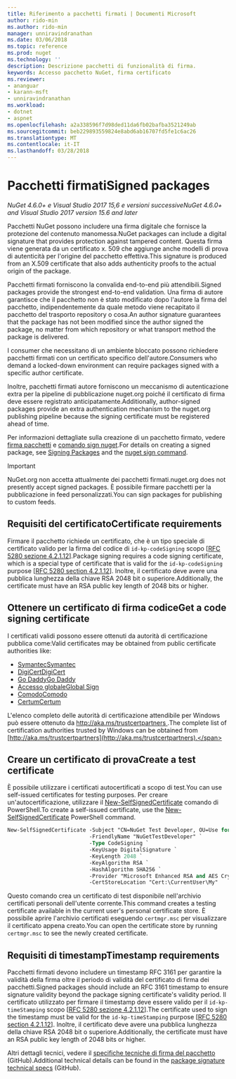 ```yaml
---
title: Riferimento a pacchetti firmati | Documenti Microsoft
author: rido-min
ms.author: rido-min
manager: unniravindranathan
ms.date: 03/06/2018
ms.topic: reference
ms.prod: nuget
ms.technology: ''
description: Descrizione pacchetti di funzionalità di firma.
keywords: Accesso pacchetto NuGet, firma certificato
ms.reviewer:
- ananguar
- karann-msft
- unniravindranathan
ms.workload:
- dotnet
- aspnet
ms.openlocfilehash: a2a338596f7d98ded11da6fb02bafba3521249ab
ms.sourcegitcommit: beb229893559824e8abd6ab16707fd5fe1c6ac26
ms.translationtype: MT
ms.contentlocale: it-IT
ms.lasthandoff: 03/28/2018
---
```

# <a name="signed-packages"></a><span data-ttu-id="2b601-104">Pacchetti firmati</span><span class="sxs-lookup"><span data-stu-id="2b601-104">Signed packages</span></span>

<span data-ttu-id="2b601-105">*NuGet 4.6.0+ e Visual Studio 2017 15,6 e versioni successive*</span><span class="sxs-lookup"><span data-stu-id="2b601-105">*NuGet 4.6.0+ and Visual Studio 2017 version 15.6 and later*</span></span>

<span data-ttu-id="2b601-106">Pacchetti NuGet possono includere una firma digitale che fornisce la protezione del contenuto manomessa.</span><span class="sxs-lookup"><span data-stu-id="2b601-106">NuGet packages can include a digital signature that provides protection against tampered content.</span></span> <span data-ttu-id="2b601-107">Questa firma viene generata da un certificato x. 509 che aggiunge anche modelli di prova di autenticità per l'origine del pacchetto effettiva.</span><span class="sxs-lookup"><span data-stu-id="2b601-107">This signature is produced from an X.509 certificate that also adds authenticity proofs to the actual origin of the package.</span></span>

<span data-ttu-id="2b601-108">Pacchetti firmati forniscono la convalida end-to-end più attendibili.</span><span class="sxs-lookup"><span data-stu-id="2b601-108">Signed packages provide the strongest end-to-end validation.</span></span> <span data-ttu-id="2b601-109">Una firma di autore garantisce che il pacchetto non è stato modificato dopo l'autore la firma del pacchetto, indipendentemente da quale metodo viene recapitato il pacchetto del trasporto repository o cosa.</span><span class="sxs-lookup"><span data-stu-id="2b601-109">An author signature guarantees that the package has not been modified since the author signed the package, no matter from which repository or what transport method the package is delivered.</span></span>

<span data-ttu-id="2b601-110">I consumer che necessitano di un ambiente bloccato possono richiedere pacchetti firmati con un certificato specifico dell'autore.</span><span class="sxs-lookup"><span data-stu-id="2b601-110">Consumers who demand a locked-down environment can require packages signed with a specific author certificate.</span></span>

<span data-ttu-id="2b601-111">Inoltre, pacchetti firmati autore forniscono un meccanismo di autenticazione extra per la pipeline di pubblicazione nuget.org poiché il certificato di firma deve essere registrato anticipatamente.</span><span class="sxs-lookup"><span data-stu-id="2b601-111">Additionally, author-signed packages provide an extra authentication mechanism to the nuget.org publishing pipeline because the signing certificate must be registered ahead of time.</span></span>

<span data-ttu-id="2b601-112">Per informazioni dettagliate sulla creazione di un pacchetto firmato, vedere [firma pacchetti](../create-packages/Sign-a-package.md) e [comando sign nuget](../tools/cli-ref-sign.md).</span><span class="sxs-lookup"><span data-stu-id="2b601-112">For details on creating a signed package, see [Signing Packages](../create-packages/Sign-a-package.md) and the [nuget sign command](../tools/cli-ref-sign.md).</span></span>

> [!Important]
> <span data-ttu-id="2b601-113">NuGet.org non accetta attualmente dei pacchetti firmati.</span><span class="sxs-lookup"><span data-stu-id="2b601-113">nuget.org does not presently accept signed packages.</span></span> <span data-ttu-id="2b601-114">È possibile firmare pacchetti per la pubblicazione in feed personalizzati.</span><span class="sxs-lookup"><span data-stu-id="2b601-114">You can sign packages for publishing to custom feeds.</span></span>

## <a name="certificate-requirements"></a><span data-ttu-id="2b601-115">Requisiti del certificato</span><span class="sxs-lookup"><span data-stu-id="2b601-115">Certificate requirements</span></span>

<span data-ttu-id="2b601-116">Firmare il pacchetto richiede un certificato, che è un tipo speciale di certificato valido per la firma del codice di `id-kp-codeSigning` scopo [[RFC 5280 sezione 4.2.1.12](https://tools.ietf.org/html/rfc5280#section-4.2.1.12)].</span><span class="sxs-lookup"><span data-stu-id="2b601-116">Package signing requires a code signing certificate, which is a special type of certificate that is valid for the `id-kp-codeSigning` purpose [[RFC 5280 section 4.2.1.12](https://tools.ietf.org/html/rfc5280#section-4.2.1.12)].</span></span> <span data-ttu-id="2b601-117">Inoltre, il certificato deve avere una pubblica lunghezza della chiave RSA 2048 bit o superiore.</span><span class="sxs-lookup"><span data-stu-id="2b601-117">Additionally, the certificate must have an RSA public key length of 2048 bits or higher.</span></span>

## <a name="get-a-code-signing-certificate"></a><span data-ttu-id="2b601-118">Ottenere un certificato di firma codice</span><span class="sxs-lookup"><span data-stu-id="2b601-118">Get a code signing certificate</span></span>

<span data-ttu-id="2b601-119">I certificati validi possono essere ottenuti da autorità di certificazione pubblica come:</span><span class="sxs-lookup"><span data-stu-id="2b601-119">Valid certificates may be obtained from public certificate authorities like:</span></span>

- [<span data-ttu-id="2b601-120">Symantec</span><span class="sxs-lookup"><span data-stu-id="2b601-120">Symantec</span></span>](https://trustcenter.websecurity.symantec.com/process/trust/productOptions?productType=SoftwareValidationClass3)
- [<span data-ttu-id="2b601-121">DigiCert</span><span class="sxs-lookup"><span data-stu-id="2b601-121">DigiCert</span></span>](https://www.digicert.com/code-signing/)
- [<span data-ttu-id="2b601-122">Go Daddy</span><span class="sxs-lookup"><span data-stu-id="2b601-122">Go Daddy</span></span>](https://www.godaddy.com/web-security/code-signing-certificate)
- [<span data-ttu-id="2b601-123">Accesso globale</span><span class="sxs-lookup"><span data-stu-id="2b601-123">Global Sign</span></span>](https://www.globalsign.com/en/code-signing-certificate/)
- [<span data-ttu-id="2b601-124">Comodo</span><span class="sxs-lookup"><span data-stu-id="2b601-124">Comodo</span></span>](https://www.comodo.com/e-commerce/code-signing/code-signing-certificate.php)
- [<span data-ttu-id="2b601-125">Certum</span><span class="sxs-lookup"><span data-stu-id="2b601-125">Certum</span></span>](https://www.certum.eu/certum/cert,offer_en_open_source_cs.xml) 

<span data-ttu-id="2b601-126">L'elenco completo delle autorità di certificazione attendibile per Windows può essere ottenuto da [ http://aka.ms/trustcertpartners ](http://aka.ms/trustcertpartners).</span><span class="sxs-lookup"><span data-stu-id="2b601-126">The complete list of certification authorities trusted by Windows can be obtained from [http://aka.ms/trustcertpartners](http://aka.ms/trustcertpartners).</span></span>

## <a name="create-a-test-certificate"></a><span data-ttu-id="2b601-127">Creare un certificato di prova</span><span class="sxs-lookup"><span data-stu-id="2b601-127">Create a test certificate</span></span>

<span data-ttu-id="2b601-128">È possibile utilizzare i certificati autocertificati a scopo di test.</span><span class="sxs-lookup"><span data-stu-id="2b601-128">You can use self-issued certificates for testing purposes.</span></span> <span data-ttu-id="2b601-129">Per creare un'autocertificazione, utilizzare il [New-SelfSignedCertificate](https://docs.microsoft.com/en-us/powershell/module/pkiclient/new-selfsignedcertificate) comando di PowerShell.</span><span class="sxs-lookup"><span data-stu-id="2b601-129">To create a self-issued certificate, use the [New-SelfSignedCertificate](https://docs.microsoft.com/en-us/powershell/module/pkiclient/new-selfsignedcertificate) PowerShell command.</span></span>

```ps
New-SelfSignedCertificate -Subject "CN=NuGet Test Developer, OU=Use for testing purposes ONLY" `
                          -FriendlyName "NuGetTestDeveloper" `
                          -Type CodeSigning `
                          -KeyUsage DigitalSignature `
                          -KeyLength 2048 `
                          -KeyAlgorithm RSA `
                          -HashAlgorithm SHA256 `
                          -Provider "Microsoft Enhanced RSA and AES Cryptographic Provider" `
                          -CertStoreLocation "Cert:\CurrentUser\My" 
```

<span data-ttu-id="2b601-130">Questo comando crea un certificato di test disponibile nell'archivio certificati personali dell'utente corrente.</span><span class="sxs-lookup"><span data-stu-id="2b601-130">This command creates a testing certificate available in the current user's personal certificate store.</span></span> <span data-ttu-id="2b601-131">È possibile aprire l'archivio certificati eseguendo `certmgr.msc` per visualizzare il certificato appena creato.</span><span class="sxs-lookup"><span data-stu-id="2b601-131">You can open the certificate store by running `certmgr.msc` to see the newly created certificate.</span></span>

## <a name="timestamp-requirements"></a><span data-ttu-id="2b601-132">Requisiti di timestamp</span><span class="sxs-lookup"><span data-stu-id="2b601-132">Timestamp requirements</span></span>

<span data-ttu-id="2b601-133">Pacchetti firmati devono includere un timestamp RFC 3161 per garantire la validità della firma oltre il periodo di validità del certificato di firma dei pacchetti.</span><span class="sxs-lookup"><span data-stu-id="2b601-133">Signed packages should include an RFC 3161 timestamp to ensure signature validity beyond the package signing certificate's validity period.</span></span> <span data-ttu-id="2b601-134">Il certificato utilizzato per firmare il timestamp deve essere valido per il `id-kp-timeStamping` scopo [[RFC 5280 sezione 4.2.1.12](https://tools.ietf.org/html/rfc5280#section-4.2.1.12)].</span><span class="sxs-lookup"><span data-stu-id="2b601-134">The certificate used to sign the timestamp must be valid for the `id-kp-timeStamping` purpose [[RFC 5280 section 4.2.1.12](https://tools.ietf.org/html/rfc5280#section-4.2.1.12)].</span></span> <span data-ttu-id="2b601-135">Inoltre, il certificato deve avere una pubblica lunghezza della chiave RSA 2048 bit o superiore.</span><span class="sxs-lookup"><span data-stu-id="2b601-135">Additionally, the certificate must have an RSA public key length of 2048 bits or higher.</span></span>

<span data-ttu-id="2b601-136">Altri dettagli tecnici, vedere il [specifiche tecniche di firma del pacchetto](https://github.com/NuGet/Home/wiki/Package-Signatures-Technical-Details) (GitHub).</span><span class="sxs-lookup"><span data-stu-id="2b601-136">Additional technical details can be found in the [package signature technical specs](https://github.com/NuGet/Home/wiki/Package-Signatures-Technical-Details) (GitHub).</span></span>
